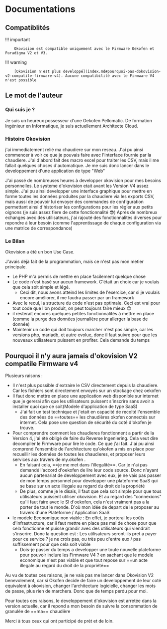 # Documentations

## Compatiblités

!!! important

        Okovision est compatible uniquement avec le Firmware Oekofen et Paradigma V2 et V3.

!!! warning

        [Okovision n'est plus developpé](index.md#pourquoi-pas-dokovision-v2-compatile-firmware-v4). Aucune compatibilité avec le Firmware V4 n'est possible 

## Le mot de l'auteur

### Qui suis je ?

Je suis un heureux possesseur d'une Oekofen Pellomatic.
De formation Ingénieur en Informatique, je suis actuellement Architecte Cloud.

### Histoire Okovision

j'ai immediatement relié ma chaudiere sur mon reseau. J'ai pu ainsi commencer à voir ce que je pouvais faire avec l'interface fournie par la chaudiere. J'ai d'abord fait des macro excel pour traiter les CSV, mais il me fallait quelques choses d'automatique. Je me suis donc lancer dans le developpement d'une application de type "Web"

J'ai passé de nombreuses heures à developper okovision pour mes besoins personnelles. Le systeme d'okovision etait avant les Version V4 assez simple. J'ai pu ainsi developper une interface graphique pour mettre en forme toutes les données produites par la chaudiere via les exports CSV, mais aussi de pouvoir lui envoyer des commandes de configuration permettant ainsi d'historiser les configurations pour les régler aux petits oignons (je suis assez fiere de cette fonctionnalité 😎)
Après de nombreux echanges avec des utilisateurs, j'ai rajouté des fonctionnalités diverses pour repondre à leur besoin (comme l'apprentissage de chaque configuration via une matrice de correspondance)

### Le Bilan

Okovision a été un bon Use Case.

J'avais déjà fait de la programmation, mais ce n'est pas mon metier principale.

- Le PHP m'a permis de mettre en place facilement quelque chose
- Le code n'est basé sur aucun framework. C'était un choix car je voulais que cela soit simple et légé.
    - Ceci dit, nous avons atteind les limites de l'exercice, car si je voulais encore améliorer, il me faudra passer par un framework
- Avec le recul, la structure du code n'est pas optimale. Ceci est vrai pour tout code que l'on produit, on peut toujours faire mieux 😉
- il resterait encores quelques petites fonctionnalités à mettre en place (comme la purge des données journalière pour allerger la base de donnée)
- Maintenir un code qui doit toujours marcher n'est pas simple, car les versions php, mariadb, et autre evolue, donc il faut suivre pour que les nouveaux utilisateurs puissent en profiter. Cela demande du temps

## Pourquoi il n'y aura jamais d'okovision V2 compatile Firmware v4

Plusieurs raisons :

- Il n'est plus possible d'extraire le CSV directement depuis la chaudiere. Car les fichiers sont directement envoyés sur un stockage chez oekofen
- Il faut donc mettre en place une application web disponible sur internet que je gererai afin que les utilisateurs puissent s'inscrire  sans avoir a installer quoi que ce soit(Modele d'application de type SaaS)
    - J'ai fait un test technique et j'etait en capacité de recolté l'ensemble des données de ==toutes== les chaudières okofen connectés sur internet. Cela pose une question de sécurité du coté d'okofen je trouve.
- Pour comprendre comment les chaudieres fonctionnent a partir de la Version 4, j'ai été obligé de faire du Reverse Ingeniering. Cela veut dire decompiler le Firmware pour lire le code. Ce que j'ai fait. J'ai pu ainsi comprend l'ensemble de l'architecture qu'okofen a mis en place pour recueillir les données de toutes les chaudieres, et proposer leurs services aux travers de my.okofen .
    - En faisant cela, ==je me met dans l'illegalité==. Car je n'ai pas demandé l'accord d'oekofen de lire leur code source. Donc n'ayant aucun partenariat de developpement avec eux, je ne vais pas passer de mon temps personnel pour developper une plateforme SaaS qui se base sur un acte illegale au regard du droit de la propriété
    - De plus, comme je le disais, il faut que cela soit simple pour que tous utilisateurs puissent utiliser okovision. Et au regard des "connexions" qu'il faut faire avec le SI d'oekofen, cela n'est vraiment pas a la porter de tout le monde. D'où mon idée de depart de le proposer au travers d'une Plateforme / Application SaaS
- le modele Economique non viable : En effet, je porterai les coûts d'infrastructure, car il faut mettre en place pas mal de chose pour que cela fonctionne et puisse grandir avec des utilisateurs qui viendrait s'inscrire. Donc la question est : Les utilisateurs seront-ils pret a payer pour ce service ? je ne crois pas, ou très peu d'entre eux / pas suffissement pour que cela soit viable
    - Dois-je passer du temps a developper une toute nouvelle plateforme pour pouvoir inclure les Firmware V4 ? en sachant que le modele economique n'est pas viable et que tout repose sur ==un acte illegale au regard du droit de la propriété==

Au vu de toutes ces raisons, je ne vais pas me lancer dans Okovision V2 benevolement, car si Okofen decide de faire un developpement de leur coté equivalent à okovision, changer l'architecture logicielle, changer les mots de passe, plus rien de marchera. Donc que de temps perdu pour moi.

Pour toutes ces raisons, le developpement d'okovision est arretée dans la version actuelle, car il repond a mon besoin de suivre la consommation de granulée de ==ma== chaudière

Merci à tous ceux qui ont participé de prèt et de loin.

